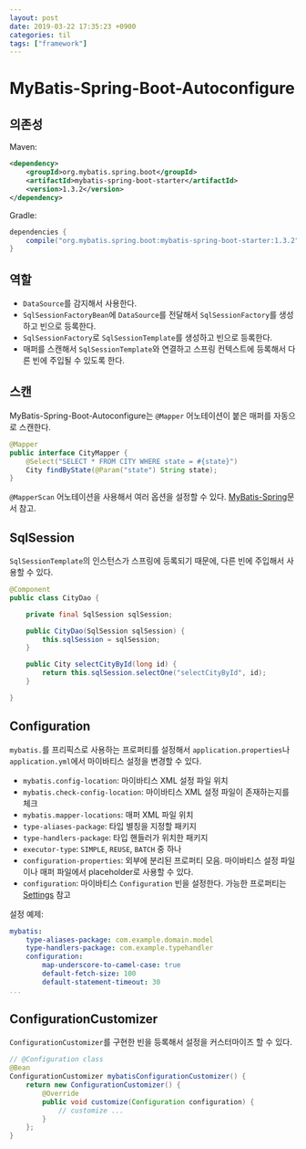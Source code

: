 ```yaml
---
layout: post
date: 2019-03-22 17:35:23 +0900
categories: til
tags: ["framework"]
---
```


# MyBatis-Spring-Boot-Autoconfigure

## 의존성

Maven:

```xml
<dependency>
    <groupId>org.mybatis.spring.boot</groupId>
    <artifactId>mybatis-spring-boot-starter</artifactId>
    <version>1.3.2</version>
</dependency>
```

Gradle:

```groovy
dependencies {
    compile("org.mybatis.spring.boot:mybatis-spring-boot-starter:1.3.2")
}
```

## 역할

- `DataSource`를 감지해서 사용한다.
- `SqlSessionFactoryBean`에 `DataSource`를 전달해서 `SqlSessionFactory`를 생성하고 빈으로 등록한다.
- `SqlSessionFactory`로 `SqlSessionTemplate`를 생성하고 빈으로 등록한다.
- 매퍼를 스캔해서 `SqlSessionTemplate`와 연결하고 스프링 컨텍스트에 등록해서 다른 빈에 주입될 수 있도록 한다.

## 스캔

MyBatis-Spring-Boot-Autoconfigure는 `@Mapper` 어노테이션이 붙은 매퍼를 자동으로 스캔한다.

```java
@Mapper
public interface CityMapper {
    @Select("SELECT * FROM CITY WHERE state = #{state}")
    City findByState(@Param("state") String state);
}
```

`@MapperScan` 어노테이션을 사용해서 여러 옵션을 설정할 수 있다. [MyBatis-Spring](http://www.mybatis.org/spring/mappers.html#scan)문서 참고.

## SqlSession

`SqlSessionTemplate`의 인스턴스가 스프링에 등록되기 때문에, 다른 빈에 주입해서 사용할 수 있다.

```java
@Component
public class CityDao {

	private final SqlSession sqlSession;

	public CityDao(SqlSession sqlSession) {
		this.sqlSession = sqlSession;
	}

	public City selectCityById(long id) {
		return this.sqlSession.selectOne("selectCityById", id);
    }

}
```

## Configuration

`mybatis.`를 프리픽스로 사용하는 프로퍼티를 설정해서 `application.properties`나 `application.yml`에서 마이바티스 설정을 변경할 수 있다.

- `mybatis.config-location`: 마이바티스 XML 설정 파일 위치
- `mybatis.check-config-location`: 마이바티스 XML 설정 파일이 존재하는지를 체크
- `mybatis.mapper-locations`: 매퍼 XML 파일 위치
- `type-aliases-package`: 타입 별칭을 지정할 패키지
- `type-handlers-package`: 타입 핸들러가 위치한 패키지
- `executor-type`: `SIMPLE`, `REUSE`, `BATCH` 중 하나
- `configuration-properties`: 외부에 분리된 프로퍼티 모음. 마이바티스 설정 파일이나 매퍼 파일에서 placeholder로 사용할 수 있다.
- `configuration`: 마이바티스 `Configuration` 빈을 설정한다. 가능한 프로퍼티는 [Settings](http://www.mybatis.org/mybatis-3/configuration.html#settings) 참고
  
설정 예제:

```yml
mybatis:
    type-aliases-package: com.example.domain.model
    type-handlers-package: com.example.typehandler
    configuration:
        map-underscore-to-camel-case: true
        default-fetch-size: 100
        default-statement-timeout: 30
...
```

## ConfigurationCustomizer

`ConfigurationCustomizer`를 구현한 빈을 등록해서 설정을 커스터마이즈 할 수 있다.

```java
// @Configuration class
@Bean
ConfigurationCustomizer mybatisConfigurationCustomizer() {
    return new ConfigurationCustomizer() {
        @Override
        public void customize(Configuration configuration) {
            // customize ...
        }
    };
}
```
